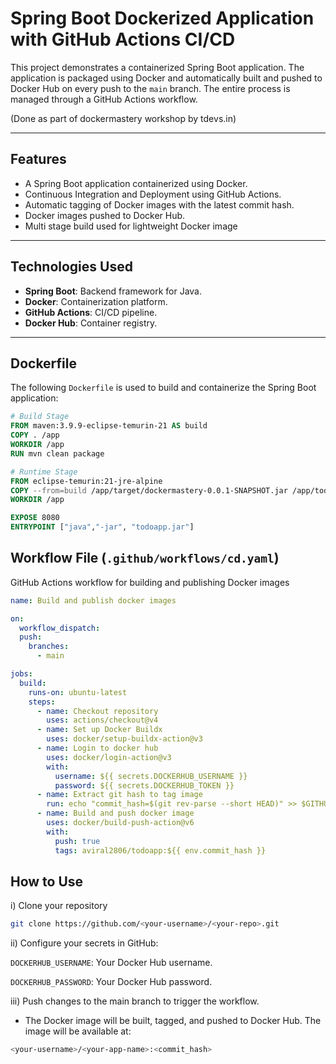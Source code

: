 # Spring Boot Dockerized Application with GitHub Actions CI/CD

This project demonstrates a containerized Spring Boot application. The application is packaged using Docker and automatically built and pushed to Docker Hub on every push to the `main` branch. The entire process is managed through a GitHub Actions workflow.

(Done as part of dockermastery workshop by tdevs.in)

---

## Features

- A Spring Boot application containerized using Docker.
- Continuous Integration and Deployment using GitHub Actions.
- Automatic tagging of Docker images with the latest commit hash.
- Docker images pushed to Docker Hub.
- Multi stage build used for lightweight Docker image

---

## Technologies Used

- **Spring Boot**: Backend framework for Java.
- **Docker**: Containerization platform.
- **GitHub Actions**: CI/CD pipeline.
- **Docker Hub**: Container registry.

---

## Dockerfile

The following `Dockerfile` is used to build and containerize the Spring Boot application:

```dockerfile
# Build Stage
FROM maven:3.9.9-eclipse-temurin-21 AS build
COPY . /app
WORKDIR /app
RUN mvn clean package

# Runtime Stage
FROM eclipse-temurin:21-jre-alpine
COPY --from=build /app/target/dockermastery-0.0.1-SNAPSHOT.jar /app/todoapp.jar
WORKDIR /app

EXPOSE 8080
ENTRYPOINT ["java","-jar", "todoapp.jar"]
```

## Workflow File (`.github/workflows/cd.yaml`)

GitHub Actions workflow for building and publishing Docker images

```yaml
name: Build and publish docker images

on:
  workflow_dispatch:
  push:
    branches:
      - main

jobs:
  build:
    runs-on: ubuntu-latest
    steps:
      - name: Checkout repository
        uses: actions/checkout@v4
      - name: Set up Docker Buildx
        uses: docker/setup-buildx-action@v3
      - name: Login to docker hub
        uses: docker/login-action@v3
        with:
          username: ${{ secrets.DOCKERHUB_USERNAME }}
          password: ${{ secrets.DOCKERHUB_TOKEN }}
      - name: Extract git hash to tag image
        run: echo "commit_hash=$(git rev-parse --short HEAD)" >> $GITHUB_ENV
      - name: Build and push docker image
        uses: docker/build-push-action@v6
        with:
          push: true
          tags: aviral2806/todoapp:${{ env.commit_hash }}
```

## How to Use

i) Clone your repository

```bash
git clone https://github.com/<your-username>/<your-repo>.git
```

ii) Configure your secrets in GitHub:

`DOCKERHUB_USERNAME`: Your Docker Hub username.

`DOCKERHUB_PASSWORD`: Your Docker Hub password.

iii) Push changes to the main branch to trigger the workflow.

- The Docker image will be built, tagged, and pushed to Docker Hub. The image will be available at:

```bash
<your-username>/<your-app-name>:<commit_hash>
```
